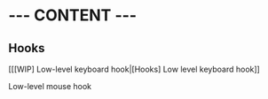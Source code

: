 # --- CONTENT --- #

## Hooks ##

  [[\[WIP\] Low-level keyboard hook|[Hooks] Low level keyboard hook]]

  Low-level mouse hook